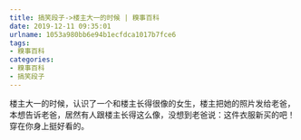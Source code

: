 ```yaml
---
title: 搞笑段子->楼主大一的时候 | 糗事百科
date: 2019-12-11 09:35:01
urlname: 1053a980bb6e94b1ecfdca1017b7fce6
tags: 
- 糗事百科
categories:
- 糗事百科
- 搞笑段子
---
```

楼主大一的时候，认识了一个和楼主长得很像的女生，楼主把她的照片发给老爸，本想告诉老爸，居然有人跟楼主长得这么像，没想到老爸说：这件衣服新买的吧！穿在你身上挺好看的。


